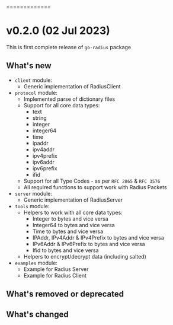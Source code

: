 =============
# v0.2.0 (02 Jul 2023)

This is first complete release of `go-radius` package

## What's new
* `client` module:
    * Generic implementation of RadiusClient
* `protocol` module:
    * Implemented parse of dictionary files
    * Support for all core data types:
        * text
        * string
        * integer
        * integer64
        * time
        * ipaddr
        * ipv4addr
        * ipv4prefix
        * ipv6addr
        * ipv6prefix
        * ifid
    * Support for all Type Codes - as per `RFC 2865` & `RFC 3576`
    * All required functions to support work with Radius Packets
* `server` module:
    * Generic implementation of RadiusServer
* `tools` module:
    * Helpers to work with all core data types:
        * Integer to bytes and vice versa
        * Integer64 to bytes and vice versa
        * Time to bytes and vice versa
        * IPAddr, IPv4Addr & IPv4Prefix to bytes and vice versa
        * IPv6Addr & IPv6Prefix to bytes and vice versa
        * Ifid to bytes and vice versa
    * Helpers to encrypt/decrypt data (including salted)
* `examples` module:
    * Example for Radius Server
    * Example for Radius Client

## What's removed or deprecated

## What's changed
